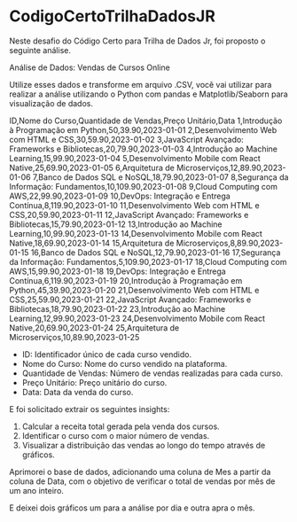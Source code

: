 # CodigoCertoTrilhaDadosJR

Neste desafio do Código Certo para Trilha de Dados Jr, foi proposto o seguinte análise.

Análise de Dados: Vendas de Cursos Online

Utilize esses dados e transforme em arquivo .CSV, você vai utilizar para realizar a análise utilizando o Python com pandas e Matplotlib/Seaborn para visualização de dados.

ID,Nome do Curso,Quantidade de Vendas,Preço Unitário,Data
1,Introdução à Programação em Python,50,39.90,2023-01-01
2,Desenvolvimento Web com HTML e CSS,30,59.90,2023-01-02
3,JavaScript Avançado: Frameworks e Bibliotecas,20,79.90,2023-01-03
4,Introdução ao Machine Learning,15,99.90,2023-01-04
5,Desenvolvimento Mobile com React Native,25,69.90,2023-01-05
6,Arquitetura de Microserviços,12,89.90,2023-01-06
7,Banco de Dados SQL e NoSQL,18,79.90,2023-01-07
8,Segurança da Informação: Fundamentos,10,109.90,2023-01-08
9,Cloud Computing com AWS,22,99.90,2023-01-09
10,DevOps: Integração e Entrega Contínua,8,119.90,2023-01-10
11,Desenvolvimento Web com HTML e CSS,20,59.90,2023-01-11
12,JavaScript Avançado: Frameworks e Bibliotecas,15,79.90,2023-01-12
13,Introdução ao Machine Learning,10,99.90,2023-01-13
14,Desenvolvimento Mobile com React Native,18,69.90,2023-01-14
15,Arquitetura de Microserviços,8,89.90,2023-01-15
16,Banco de Dados SQL e NoSQL,12,79.90,2023-01-16
17,Segurança da Informação: Fundamentos,5,109.90,2023-01-17
18,Cloud Computing com AWS,15,99.90,2023-01-18
19,DevOps: Integração e Entrega Contínua,6,119.90,2023-01-19
20,Introdução à Programação em Python,45,39.90,2023-01-20
21,Desenvolvimento Web com HTML e CSS,25,59.90,2023-01-21
22,JavaScript Avançado: Frameworks e Bibliotecas,18,79.90,2023-01-22
23,Introdução ao Machine Learning,12,99.90,2023-01-23
24,Desenvolvimento Mobile com React Native,20,69.90,2023-01-24
25,Arquitetura de Microserviços,10,89.90,2023-01-25

* ID: Identificador único de cada curso vendido.
* Nome do Curso: Nome do curso vendido na plataforma.
* Quantidade de Vendas: Número de vendas realizadas para cada curso.
* Preço Unitário: Preço unitário do curso.
* Data: Data da venda do curso.
  
E foi solicitado extrair os seguintes insights:

1. Calcular a receita total gerada pela venda dos cursos.
2. Identificar o curso com o maior número de vendas.
3. Visualizar a distribuição das vendas ao longo do tempo através de gráficos.


Aprimorei o base de dados, adicionando uma coluna de Mes a partir da coluna de Data, com o objetivo de verificar o total de vendas por mês de um ano inteiro.

E deixei dois gráficos um para a análise por dia e outra apra o mês.
